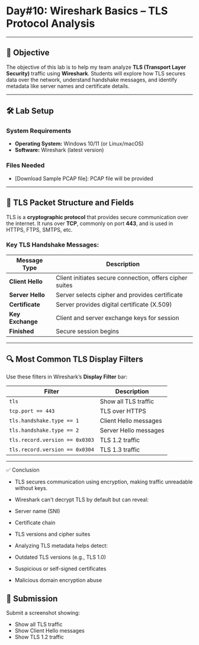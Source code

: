 # **Day#10: Wireshark Basics – TLS Protocol Analysis**

---

## 🎯 **Objective**  
The objective of this lab is to help my team analyze **TLS (Transport Layer Security)** traffic using **Wireshark**. Students will explore how TLS secures data over the network, understand handshake messages, and identify metadata like server names and certificate details.

---

## 🛠️ **Lab Setup**

### **System Requirements**
- **Operating System:** Windows 10/11 (or Linux/macOS)
- **Software:** Wireshark (latest version)

### **Files Needed**
- [Download Sample PCAP file]: PCAP file will be provided

---

## 📘 **TLS Packet Structure and Fields**

TLS is a **cryptographic protocol** that provides secure communication over the internet. It runs over **TCP**, commonly on port **443**, and is used in HTTPS, FTPS, SMTPS, etc.

### **Key TLS Handshake Messages:**

| Message Type          | Description                                      |
|------------------------|--------------------------------------------------|
| **Client Hello**       | Client initiates secure connection, offers cipher suites |
| **Server Hello**       | Server selects cipher and provides certificate  |
| **Certificate**        | Server provides digital certificate (X.509)     |
| **Key Exchange**       | Client and server exchange keys for session     |
| **Finished**           | Secure session begins                           |

---

## 🔍 **Most Common TLS Display Filters**

Use these filters in Wireshark’s **Display Filter** bar:

| Filter                        | Description                              |
|-------------------------------|------------------------------------------|
| `tls`                        | Show all TLS traffic                     |
| `tcp.port == 443`            | TLS over HTTPS                           |
| `tls.handshake.type == 1`    | Client Hello messages                    |
| `tls.handshake.type == 2`    | Server Hello messages                    |
| `tls.record.version == 0x0303`| TLS 1.2 traffic                         |
| `tls.record.version == 0x0304`| TLS 1.3 traffic                         |

---

✅ Conclusion
- TLS secures communication using encryption, making traffic unreadable without keys.
- Wireshark can't decrypt TLS by default but can reveal:
 - Server name (SNI)
 - Certificate chain
 - TLS versions and cipher suites

- Analyzing TLS metadata helps detect:
 - Outdated TLS versions (e.g., TLS 1.0)
 - Suspicious or self-signed certificates
 - Malicious domain encryption abuse

## 📸 Submission
Submit a screenshot showing:
- Show all TLS traffic
- Show Client Hello messages
- Show TLS 1.2 traffic   
